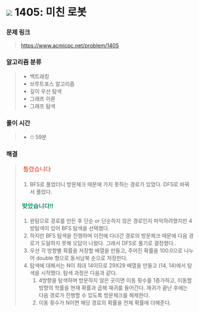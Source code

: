 # <img src="https://static.solved.ac/tier_small/11.svg" width=30> 1405: 미친 로봇 

### 문제 링크
> https://www.acmicpc.net/problem/1405

### 알고리즘 분류
>- 백트래킹
>- 브루트포스 알고리즘
>- 깊이 우선 탐색
>- 그래프 이론
>- 그래프 탐색

### 풀이 시간
>- ⏱ 59분

### 해결
> ![bad](../../../Img/bad.png)  
>1. BFS로 풀었더니 방문체크 때문에 가지 못하는 경로가 있었다. DFS로 바꿔서 풀었다.
>  
> ![good](../../../Img/good.png)
>1. 완탐으로 경로를 만든 후 단순 or 단순하지 않은 경로인지 파악하려했지만 4방탐색이 있어 BFS 탐색을 선택했다.
>2. 하지만 BFS 탐색을 진행하며 이전에 다녀간 경로의 방문체크 때문에 다음 경로가 도달하지 못해 오답이 나왔다. 그래서 DFS로 풀기로 결정했다..
>3. 우선 각 방향별 확률을 저장할 배열을 만들고, 주어진 확률을 100.0으로 나누어 double 형으로 동서남북 순으로 저장한다.
>4. 탐색에 대해서는 N이 최대 14이므로 29X29 배열을 만들고 (14, 14)에서 탐색을 시작했다. 탐색 과정은 다음과 같다.
>       1. 4방향을 탐색하며 방문하지 않은 곳이면 이동 횟수를 1증가하고, 이동할 방향의 학률을 현재 확률과 곱해 재귀를 들어간다. 재귀가 끝난 후에는 다음 경로가 진행할 수 있도록 방문체크를 해제한다.
>       2. 이동 횟수가 N이면 해당 경로의 확률을 전체 확률에 더해준다.

